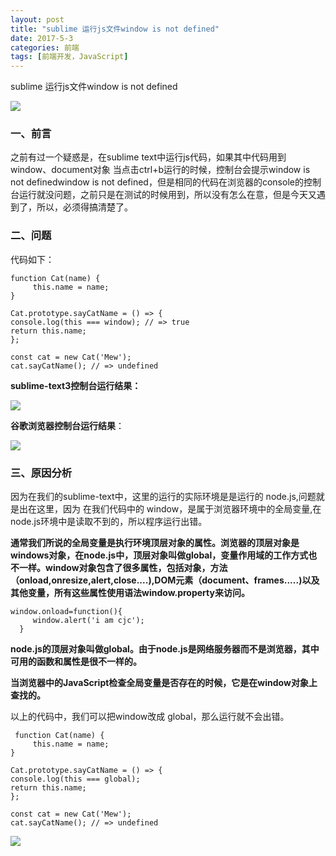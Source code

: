 ```yaml
---
layout: post
title: "sublime 运行js文件window is not defined"
date: 2017-5-3
categories: 前端
tags: [前端开发，JavaScript]
---
```


sublime 运行js文件window is not defined

![](http://oq2sjn05e.bkt.clouddn.com/2017-5-3-FEW-window%20is%20not%20defined.jpg)

<!-- more -->

### 一、前言

之前有过一个疑惑是，在sublime text中运行js代码，如果其中代码用到window、document对象
当点击ctrl+b运行的时候，控制台会提示window is not definedwindow is not defined，但是相同的代码在浏览器的console的控制台运行就没问题，之前只是在测试的时候用到，所以没有怎么在意，但是今天又遇到了，所以，必须得搞清楚了。

### 二、问题

代码如下：

	function Cat(name) {
         this.name = name;
    }

    Cat.prototype.sayCatName = () => {
    console.log(this === window); // => true
    return this.name;
    };

    const cat = new Cat('Mew');
    cat.sayCatName(); // => undefined

**sublime-text3控制台运行结果：**

![](http://oq2sjn05e.bkt.clouddn.com/2017-5-3-FEW-window%20is%20not%20defined-1.png)

**谷歌浏览器控制台运行结果**：

![](http://oq2sjn05e.bkt.clouddn.com/2017-5-3-FEW-window%20is%20not%20defined-2.png)

### 三、原因分析

因为在我们的sublime-text中，这里的运行的实际环境是是运行的 node.js,问题就是出在这里，因为 在我们代码中的 window，是属于浏览器环境中的全局变量,在 node.js环境中是读取不到的，所以程序运行出错。

**通常我们所说的全局变量是执行环境顶层对象的属性。浏览器的顶层对象是windows对象，在node.js中，顶层对象叫做global，变量作用域的工作方式也不一样。window对象包含了很多属性，包括对象，方法（onload,onresize,alert,close....),DOM元素（document、frames.....)以及其他变量，所有这些属性使用语法window.property来访问。**

    window.onload=function(){
	     window.alert('i am cjc');
      }

**node.js的顶层对象叫做global。由于node.js是网络服务器而不是浏览器，其中可用的函数和属性是很不一样的。**

**当浏览器中的JavaScript检查全局变量是否存在的时候，它是在window对象上查找的。**

以上的代码中，我们可以把window改成 global，那么运行就不会出错。

     function Cat(name) {
         this.name = name;
    }

    Cat.prototype.sayCatName = () => {
    console.log(this === global); 
    return this.name;
    };

    const cat = new Cat('Mew');
    cat.sayCatName(); // => undefined

![](http://oq2sjn05e.bkt.clouddn.com/2017-5-3-FEW-window%20is%20not%20defined-3.png)